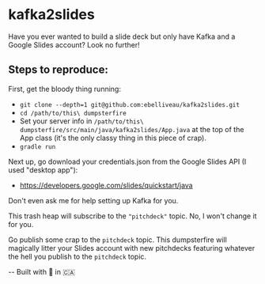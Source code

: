 # kafka2slides
Have you ever wanted to build a slide deck but only have Kafka and a Google Slides account? Look no further! 

## Steps to reproduce:

First, get the bloody thing running:

* `git clone --depth=1 git@github.com:ebelliveau/kafka2slides.git`
* `cd /path/to/this\ dumpsterfire`
* Set your server info in `/path/to/this\ dumpsterfire/src/main/java/kafka2slides/App.java` at the top of the App class (it's the only classy thing in this piece of crap).
* `gradle run`

Next up, go download your credentials.json from the Google Slides API (I used "desktop app"): 

* https://developers.google.com/slides/quickstart/java

Don't even ask me for help setting up Kafka for you.

This trash heap will subscribe to the `"pitchdeck"` topic.  No, I won't change it for you.

Go publish some crap to the `pitchdeck` topic.  This dumpsterfire will magically litter your Slides account with new pitchdecks featuring whatever the hell you publish to the `pitchdeck` topic.

--
Built with 💩 in :canada: